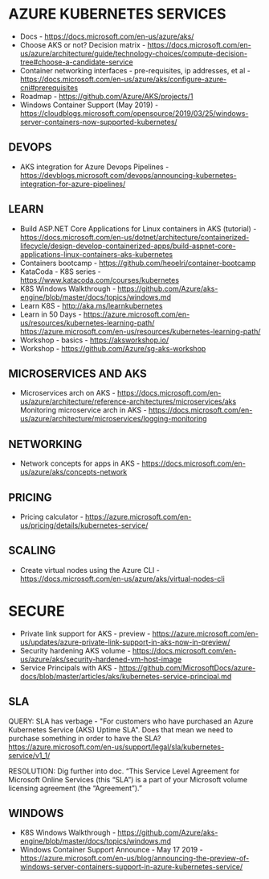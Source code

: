 # AZURE KUBERNETES SERVICES

* Docs - https://docs.microsoft.com/en-us/azure/aks/
* Choose AKS or not?  Decision matrix - https://docs.microsoft.com/en-us/azure/architecture/guide/technology-choices/compute-decision-tree#choose-a-candidate-service
* Container networking interfaces - pre-requisites, ip addresses, et al - https://docs.microsoft.com/en-us/azure/aks/configure-azure-cni#prerequisites
* Roadmap - https://github.com/Azure/AKS/projects/1
* Windows Container Support (May 2019) - https://cloudblogs.microsoft.com/opensource/2019/03/25/windows-server-containers-now-supported-kubernetes/

## DEVOPS

* AKS integration for Azure Devops Pipelines - https://devblogs.microsoft.com/devops/announcing-kubernetes-integration-for-azure-pipelines/

## LEARN

* Build ASP.NET Core Applications for Linux containers in AKS (tutorial) - https://docs.microsoft.com/en-us/dotnet/architecture/containerized-lifecycle/design-develop-containerized-apps/build-aspnet-core-applications-linux-containers-aks-kubernetes
* Containers bootcamp - https://github.com/heoelri/container-bootcamp
* KataCoda - K8S series - https://www.katacoda.com/courses/kubernetes
* K8S Windows Walkthrough - https://github.com/Azure/aks-engine/blob/master/docs/topics/windows.md
* Learn K8S - http://aka.ms/learnkubernetes
* Learn in 50 Days - https://azure.microsoft.com/en-us/resources/kubernetes-learning-path/ 
https://azure.microsoft.com/en-us/resources/kubernetes-learning-path/
* Workshop - basics - https://aksworkshop.io/
* Workshop - https://github.com/Azure/sg-aks-workshop

## MICROSERVICES AND AKS

* Microservices arch on AKS - https://docs.microsoft.com/en-us/azure/architecture/reference-architectures/microservices/aks
Monitoring microservice arch in AKS - https://docs.microsoft.com/en-us/azure/architecture/microservices/logging-monitoring

## NETWORKING

* Network concepts for apps in AKS - https://docs.microsoft.com/en-us/azure/aks/concepts-network

## PRICING

* Pricing calculator - https://azure.microsoft.com/en-us/pricing/details/kubernetes-service/

## SCALING

* Create virtual nodes using the Azure CLI - https://docs.microsoft.com/en-us/azure/aks/virtual-nodes-cli

# SECURE 

* Private link support for AKS - preview - https://azure.microsoft.com/en-us/updates/azure-private-link-support-in-aks-now-in-preview/
* Security hardening AKS volume - https://docs.microsoft.com/en-us/azure/aks/security-hardened-vm-host-image
* Service Principals with AKS - https://github.com/MicrosoftDocs/azure-docs/blob/master/articles/aks/kubernetes-service-principal.md 

## SLA

QUERY: SLA has verbage - "For customers who have purchased an Azure Kubernetes Service (AKS) Uptime SLA".   Does that mean we need to purchase something in order to have the SLA?  https://azure.microsoft.com/en-us/support/legal/sla/kubernetes-service/v1_1/ 

RESOLUTION: Dig further into doc.  “This Service Level Agreement for Microsoft Online Services (this “SLA”) is a part of your Microsoft volume licensing agreement (the “Agreement”).”

## WINDOWS

* K8S Windows Walkthrough - https://github.com/Azure/aks-engine/blob/master/docs/topics/windows.md
* Windows Container Support Announce - May 17 2019 - https://azure.microsoft.com/en-us/blog/announcing-the-preview-of-windows-server-containers-support-in-azure-kubernetes-service/

